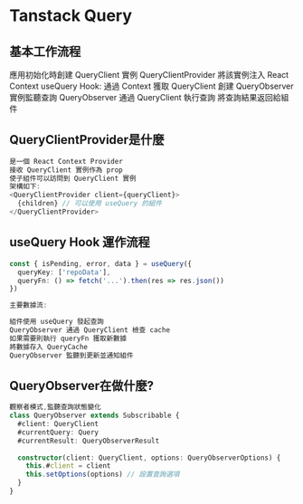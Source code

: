 # Tanstack Query

## 基本工作流程

應用初始化時創建 QueryClient 實例
QueryClientProvider 將該實例注入 React Context
useQuery Hook:
通過 Context 獲取 QueryClient
創建 QueryObserver 實例監聽查詢
QueryObserver 通過 QueryClient 執行查詢
將查詢結果返回給組件

## QueryClientProvider是什麼

``` ts
是一個 React Context Provider
接收 QueryClient 實例作為 prop
使子組件可以訪問到 QueryClient 實例
架構如下:
<QueryClientProvider client={queryClient}>
  {children} // 可以使用 useQuery 的組件
</QueryClientProvider>
```

## useQuery Hook 運作流程

``` ts
const { isPending, error, data } = useQuery({
  queryKey: ['repoData'],
  queryFn: () => fetch('...').then(res => res.json())
})

主要數據流:

組件使用 useQuery 發起查詢
QueryObserver 通過 QueryClient 檢查 cache
如果需要則執行 queryFn 獲取新數據
將數據存入 QueryCache
QueryObserver 監聽到更新並通知組件
```

## QueryObserver在做什麼?
``` ts
觀察者模式,監聽查詢狀態變化
class QueryObserver extends Subscribable {
  #client: QueryClient
  #currentQuery: Query
  #currentResult: QueryObserverResult
  
  constructor(client: QueryClient, options: QueryObserverOptions) {
    this.#client = client
    this.setOptions(options) // 設置查詢選項
  }
}
```
